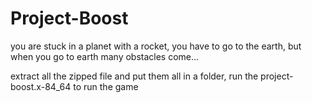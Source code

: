 # Project-Boost
you are stuck in a planet with a rocket, you have to go to the earth, but when you go to earth many obstacles come...

extract all the zipped file and put them all in a folder, 
run the project-boost.x-84_64 to run the game
